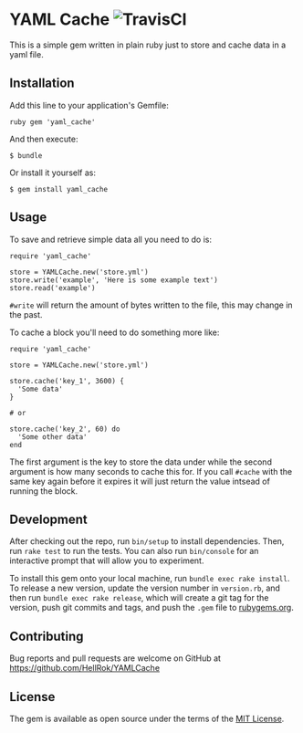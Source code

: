 # YAML Cache ![TravisCI](https://travis-ci.org/HellRok/YAMLCache.svg?branch=master)

This is a simple gem written in plain ruby just to store and cache data in a
yaml file.

## Installation

Add this line to your application's Gemfile:

```ruby gem 'yaml_cache' ```

And then execute:

    $ bundle

Or install it yourself as:

    $ gem install yaml_cache

## Usage

To save and retrieve simple data all you need to do is:

```
require 'yaml_cache'

store = YAMLCache.new('store.yml')
store.write('example', 'Here is some example text')
store.read('example')
```

`#write` will return the amount of bytes written to the file, this may change
in the past.

To cache a block you'll need to do something more like:

```
require 'yaml_cache'

store = YAMLCache.new('store.yml')

store.cache('key_1', 3600) {
  'Some data'
}

# or

store.cache('key_2', 60) do
  'Some other data'
end
```

The first argument is the key to store the data under while the second argument
is how many seconds to cache this for. If you call `#cache` with the same key
again before it expires it will just return the value intsead of running the
block.

## Development

After checking out the repo, run `bin/setup` to install dependencies. Then, run
`rake test` to run the tests. You can also run `bin/console` for an interactive
prompt that will allow you to experiment.

To install this gem onto your local machine, run `bundle exec rake install`. To
release a new version, update the version number in `version.rb`, and then run
`bundle exec rake release`, which will create a git tag for the version, push
git commits and tags, and push the `.gem` file to
[rubygems.org](https://rubygems.org).

## Contributing

Bug reports and pull requests are welcome on GitHub at
https://github.com/HellRok/YAMLCache

## License

The gem is available as open source under the terms of the [MIT
License](https://opensource.org/licenses/MIT).
